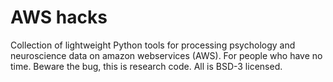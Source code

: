 # AWS hacks

Collection of lightweight Python tools for processing psychology and neuroscience data on amazon webservices (AWS).
For people who have no time. Beware the bug, this is research code.
All is BSD-3 licensed.